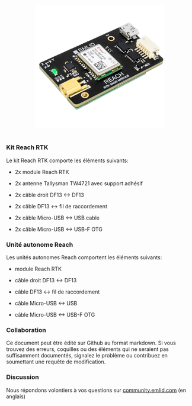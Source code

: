 <div style="text-align: center;"><img src="img/reach/Reach_400x400-400x380.png" style="width: 350px;"></div><br>

### Kit Reach RTK

Le kit Reach RTK comporte les éléments suivants:

* 2x module Reach RTK

* 2x antenne Tallysman TW4721 avec support adhésif

* 2x câble droit DF13 <-> DF13

* 2x câble DF13 <-> fil de raccordement

* 2x câble Micro-USB <-> USB cable

* 2x câble Micro-USB <-> USB-F OTG

### Unité autonome Reach

Les unités autonomes Reach comportent les éléments suivants:

* module Reach RTK

* câble droit DF13 <-> DF13

* câble DF13 <-> fil de raccordement

* câble Micro-USB <-> USB

* câble Micro-USB <-> USB-F OTG


### Collaboration

Ce document peut être édité sur Github au format markdown. Si vous trouvez des erreurs, coquilles ou des éléments qui ne seraient pas suffisamment documentés, signalez le problème ou contribuez en soumettant une requête de modification.

### Discussion

Nous répondons volontiers à vos questions sur [community.emlid.com](http://community.emlid.com) (en anglais)
